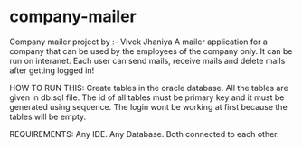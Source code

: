# company-mailer
Company mailer project by :- Vivek Jhaniya
A mailer application for a company that can be used by the employees of the company only. It can be run on interanet. 
Each user can send mails, receive mails and delete mails after getting logged in!

HOW TO RUN THIS:
Create tables in the oracle database.
All the tables are given in db.sql file. The id of all tables must be primary key and it must be generated using sequence.
The login wont be working at first because the tables will be empty.

REQUIREMENTS:
Any IDE.
Any Database.
Both connected to each other.
